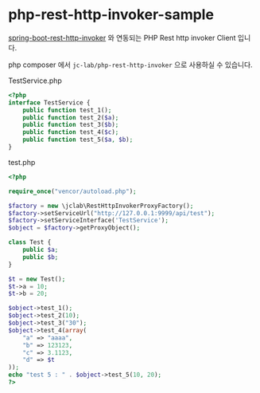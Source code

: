 # php-rest-http-invoker-sample

[spring-boot-rest-http-invoker](https://github.com/jc-lab/spring-boot-rest-http-invoker) 와 연동되는 PHP Rest http invoker Client 입니다.



php composer 에서 `jc-lab/php-rest-http-invoker` 으로 사용하실 수 있습니다.



TestService.php

```php
<?php
interface TestService {
    public function test_1();
    public function test_2($a);
    public function test_3($b);
    public function test_4($c);
    public function test_5($a, $b);
}
```



test.php

```php
<?php

require_once("vencor/autoload.php");

$factory = new \jclab\RestHttpInvokerProxyFactory();
$factory->setServiceUrl("http://127.0.0.1:9999/api/test");
$factory->setServiceInterface('TestService');
$object = $factory->getProxyObject();

class Test {
    public $a;
    public $b;
}

$t = new Test();
$t->a = 10;
$t->b = 20;

$object->test_1();
$object->test_2(10);
$object->test_3("30");
$object->test_4(array(
    "a" => "aaaa",
    "b" => 123123,
    "c" => 3.1123,
    "d" => $t
));
echo "test 5 : " . $object->test_5(10, 20);
?>
```
